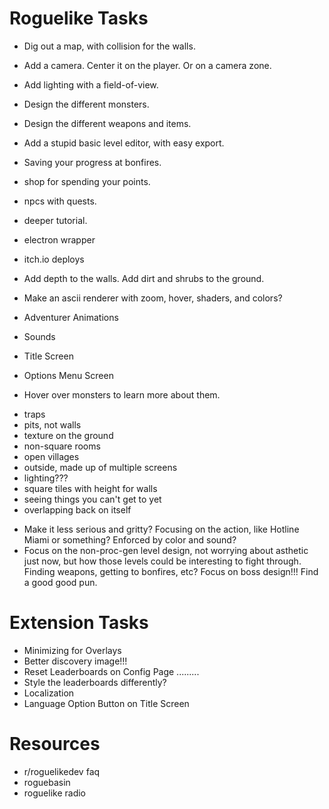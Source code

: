 # Roguelike Tasks #

- Dig out a map, with collision for the walls.
- Add a camera. Center it on the player. Or on a camera zone.
- Add lighting with a field-of-view.

- Design the different monsters.
- Design the different weapons and items.
- Add a stupid basic level editor, with easy export.
- Saving your progress at bonfires.

- shop for spending your points.
- npcs with quests.
- deeper tutorial.

- electron wrapper
- itch.io deploys

- Add depth to the walls. Add dirt and shrubs to the ground.
- Make an ascii renderer with zoom, hover, shaders, and colors?
- Adventurer Animations
- Sounds
- Title Screen
- Options Menu Screen
- Hover over monsters to learn more about them.

* traps
* pits, not walls
* texture on the ground
* non-square rooms
* open villages
* outside, made up of multiple screens
* lighting???
* square tiles with height for walls
* seeing things you can't get to yet
* overlapping back on itself

- Make it less serious and gritty? Focusing on the action, like Hotline Miami or something? Enforced by color and sound?
- Focus on the non-proc-gen level design, not worrying about asthetic just now, but how those levels could be interesting to fight through. Finding weapons, getting to bonfires, etc? Focus on boss design!!! Find a good good pun.

# Extension Tasks #

- Minimizing for Overlays
- Better discovery image!!!
- Reset Leaderboards on Config Page
.........
- Style the leaderboards differently?
- Localization
- Language Option Button on Title Screen

# Resources #

- r/roguelikedev faq
- roguebasin
- roguelike radio
